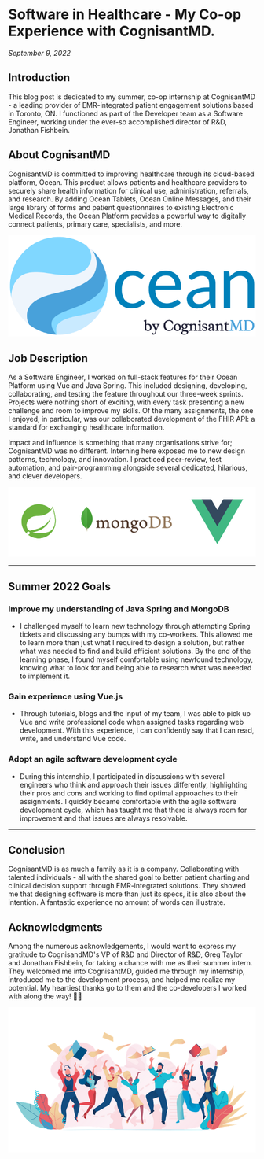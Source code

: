 # Software in Healthcare - My Co-op Experience with CognisantMD.
_September 9, 2022_

## Introduction
This blog post is dedicated to my summer, co-op internship at CognisantMD - a leading provider of EMR-integrated patient engagement solutions based in Toronto, ON. I functioned as part of the Developer team as a Software Engineer, working under the ever-so accomplished director of R&D, Jonathan Fishbein.

## About CognisantMD
CognisantMD is committed to improving healthcare through its cloud-based platform, Ocean. This product allows patients and healthcare providers to securely share health information for clinical use, administration, referrals, and research. By adding Ocean Tablets, Ocean Online Messages, and their large library of forms and patient questionnaires to existing Electronic Medical Records, the Ocean Platform provides a powerful way to digitally connect patients, primary care, specialists, and more.

![cognisantmd_logo](logo.png)

## Job Description
As a Software Engineer, I worked on full-stack features for their Ocean Platform using Vue and Java Spring. This included designing, developing, collaborating, and testing the feature throughout our three-week sprints. Projects were nothing short of exciting, with every task presenting a new challenge and room to improve my skills. Of the many assignments, the one I enjoyed, in particular, was our collaborated development of the FHIR API: a standard for exchanging healthcare information. 

Impact and influence is something that many organisations strive for; CognisantMD was no different. Interning here exposed me to new design patterns, technology, and innovation. I practiced peer-review, test automation, and pair-programming alongside several dedicated, hilarious, and clever developers. 

![tech](tech.png)

---
## **Summer 2022 Goals**

### Improve my understanding of Java Spring and MongoDB

-	I challenged myself to learn new technology through attempting Spring tickets and discussing any bumps with my co-workers. This allowed me to learn more than just what I required to design a solution, but rather what was needed to find and build efficient solutions. By the end of the learning phase, I found myself comfortable using newfound technology, knowing what to look for and being able to research what was neeeded to implement it.

### Gain experience using Vue.js

- Through tutorials, blogs and the input of my team, I was able to pick up Vue and write professional code when assigned tasks regarding web development. With this experience, I can confidently say that I can read, write, and understand Vue code.

### Adopt an agile software development cycle

- During this internship, I participated in discussions with several engineers who think and approach their issues differently, highlighting their pros and cons and working to find optimal approaches to their assignments. I quickly became comfortable with the agile software development cycle, which has taught me that there is always room for improvement and that issues are always resolvable.

---
## Conclusion

CognisantMD is as much a family as it is a company. Collaborating with talented individuals - all with the shared goal to better patient charting and clinical decision support through EMR-integrated solutions. They showed me that designing software is more than just its specs, it is also about the intention. A fantastic experience no amount of words can illustrate.

## Acknowledgments

Among the numerous acknowledgements, I would want to express my gratitude to CognisandMD's VP of R&D and Director of R&D, Greg Taylor and Jonathan Fishbein, for taking a chance with me as their summer intern. They welcomed me into CognisantMD, guided me through my internship, introduced me to the development process, and helped me realize my potential. My heartiest thanks go to them and the co-developers I worked with along the way! 👋😄

![celebrate](celebration.png)
